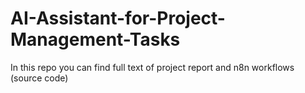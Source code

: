 # AI-Assistant-for-Project-Management-Tasks
In this repo you can find full text of project report and n8n workflows (source code)
